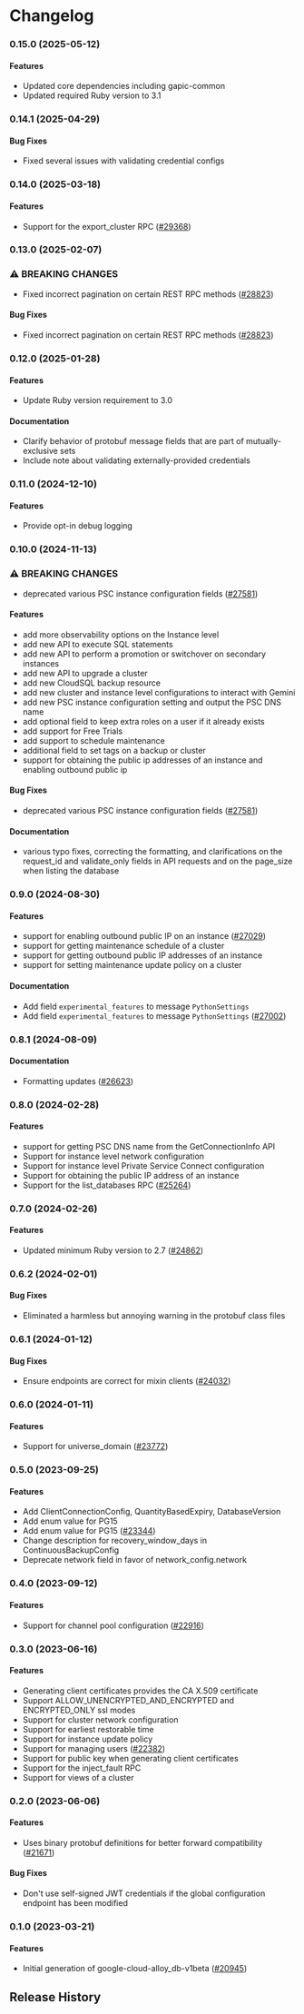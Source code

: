 # Changelog

### 0.15.0 (2025-05-12)

#### Features

* Updated core dependencies including gapic-common 
* Updated required Ruby version to 3.1 

### 0.14.1 (2025-04-29)

#### Bug Fixes

* Fixed several issues with validating credential configs 

### 0.14.0 (2025-03-18)

#### Features

* Support for the export_cluster RPC ([#29368](https://github.com/googleapis/google-cloud-ruby/issues/29368)) 

### 0.13.0 (2025-02-07)

### ⚠ BREAKING CHANGES

* Fixed incorrect pagination on certain REST RPC methods ([#28823](https://github.com/googleapis/google-cloud-ruby/issues/28823))

#### Bug Fixes

* Fixed incorrect pagination on certain REST RPC methods ([#28823](https://github.com/googleapis/google-cloud-ruby/issues/28823)) 

### 0.12.0 (2025-01-28)

#### Features

* Update Ruby version requirement to 3.0 
#### Documentation

* Clarify behavior of protobuf message fields that are part of mutually-exclusive sets 
* Include note about validating externally-provided credentials 

### 0.11.0 (2024-12-10)

#### Features

* Provide opt-in debug logging 

### 0.10.0 (2024-11-13)

### ⚠ BREAKING CHANGES

* deprecated various PSC instance configuration fields ([#27581](https://github.com/googleapis/google-cloud-ruby/issues/27581))

#### Features

* add more observability options on the Instance level 
* add new API to execute SQL statements 
* add new API to perform a promotion or switchover on secondary instances 
* add new API to upgrade a cluster 
* add new CloudSQL backup resource 
* add new cluster and instance level configurations to interact with Gemini 
* add new PSC instance configuration setting and output the PSC DNS name 
* add optional field to keep extra roles on a user if it already exists 
* add support for Free Trials 
* add support to schedule maintenance 
* additional field to set tags on a backup or cluster 
* support for obtaining the public ip addresses of an instance and enabling outbound public ip 
#### Bug Fixes

* deprecated various PSC instance configuration fields ([#27581](https://github.com/googleapis/google-cloud-ruby/issues/27581)) 
#### Documentation

* various typo fixes, correcting the formatting, and clarifications on the request_id and validate_only fields in API requests and on the page_size when listing the database 

### 0.9.0 (2024-08-30)

#### Features

* support for enabling outbound public IP on an instance ([#27029](https://github.com/googleapis/google-cloud-ruby/issues/27029)) 
* support for getting maintenance schedule of a cluster 
* support for getting outbound public IP addresses of an instance 
* support for setting maintenance update policy on a cluster 
#### Documentation

* Add field `experimental_features` to message `PythonSettings` 
* Add field `experimental_features` to message `PythonSettings` ([#27002](https://github.com/googleapis/google-cloud-ruby/issues/27002)) 

### 0.8.1 (2024-08-09)

#### Documentation

* Formatting updates ([#26623](https://github.com/googleapis/google-cloud-ruby/issues/26623)) 

### 0.8.0 (2024-02-28)

#### Features

* support for getting PSC DNS name from the GetConnectionInfo API 
* Support for instance level network configuration 
* Support for instance level Private Service Connect configuration 
* Support for obtaining the public IP address of an instance 
* Support for the list_databases RPC ([#25264](https://github.com/googleapis/google-cloud-ruby/issues/25264)) 

### 0.7.0 (2024-02-26)

#### Features

* Updated minimum Ruby version to 2.7 ([#24862](https://github.com/googleapis/google-cloud-ruby/issues/24862)) 

### 0.6.2 (2024-02-01)

#### Bug Fixes

* Eliminated a harmless but annoying warning in the protobuf class files 

### 0.6.1 (2024-01-12)

#### Bug Fixes

* Ensure endpoints are correct for mixin clients ([#24032](https://github.com/googleapis/google-cloud-ruby/issues/24032)) 

### 0.6.0 (2024-01-11)

#### Features

* Support for universe_domain ([#23772](https://github.com/googleapis/google-cloud-ruby/issues/23772)) 

### 0.5.0 (2023-09-25)

#### Features

* Add ClientConnectionConfig, QuantityBasedExpiry, DatabaseVersion 
* Add enum value for PG15 
* Add enum value for PG15 ([#23344](https://github.com/googleapis/google-cloud-ruby/issues/23344)) 
* Change description for recovery_window_days in ContinuousBackupConfig 
* Deprecate network field in favor of network_config.network 

### 0.4.0 (2023-09-12)

#### Features

* Support for channel pool configuration ([#22916](https://github.com/googleapis/google-cloud-ruby/issues/22916)) 

### 0.3.0 (2023-06-16)

#### Features

* Generating client certificates provides the CA X.509 certificate 
* Support ALLOW_UNENCRYPTED_AND_ENCRYPTED and ENCRYPTED_ONLY ssl modes 
* Support for cluster network configuration 
* Support for earliest restorable time 
* Support for instance update policy 
* Support for managing users ([#22382](https://github.com/googleapis/google-cloud-ruby/issues/22382)) 
* Support for public key when generating client certificates 
* Support for the inject_fault RPC 
* Support for views of a cluster 

### 0.2.0 (2023-06-06)

#### Features

* Uses binary protobuf definitions for better forward compatibility ([#21671](https://github.com/googleapis/google-cloud-ruby/issues/21671)) 
#### Bug Fixes

* Don't use self-signed JWT credentials if the global configuration endpoint has been modified 

### 0.1.0 (2023-03-21)

#### Features

* Initial generation of google-cloud-alloy_db-v1beta ([#20945](https://github.com/googleapis/google-cloud-ruby/issues/20945)) 

## Release History
